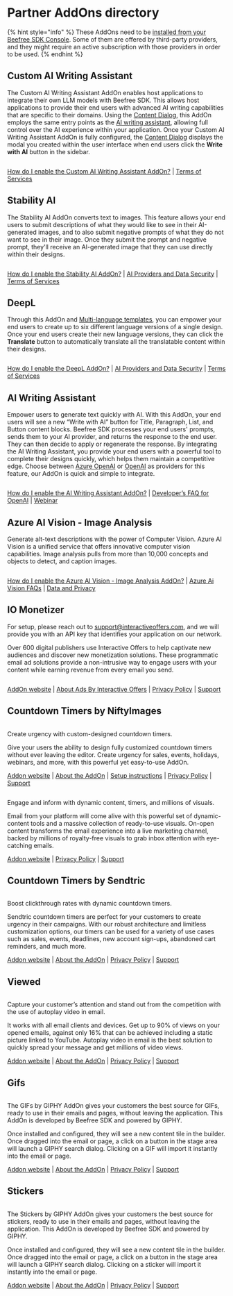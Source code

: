 # Partner AddOns directory

{% hint style="info" %}
These AddOns need to be [installed from your Beefree SDK Console](installing-partner-addons.md). Some of them are offered by third-party providers, and they might require an active subscription with those providers in order to be used.
{% endhint %}

## Custom AI Writing Assistant <a href="#openai" id="openai"></a>

The Custom AI Writing Assistant AddOn enables host applications to integrate their own LLM models with Beefree SDK. This allows host applications to provide their end users with advanced AI writing capabilities that are specific to their domains. Using the [Content Dialog](../../../other-customizations/advanced-options/content-dialog.md), this AddOn employs the same entry points as the [AI writing assistant](openai-addon/), allowing full control over the AI experience within your application. Once your Custom AI Writing Assistant AddOn is fully configured, the [Content Dialog](../../../other-customizations/advanced-options/content-dialog.md) displays the modal you created within the user interface when end users click the **Write with AI** button in the sidebar.&#x20;

<figure><img src="../../../.gitbook/assets/CleanShot 2024-09-17 at 22.22.54@2x.png" alt=""><figcaption></figcaption></figure>

[How do I enable the Custom AI Writing Assistant AddOn?](custom-ai-writing-assistant.md) | [Terms of Services](https://developers.beefree.io/terms-of-service)&#x20;

## Stability AI <a href="#openai" id="openai"></a>

The Stability AI AddOn converts text to images. This feature allows your end users to submit descriptions of what they would like to see in their AI-generated images, and to also submit negative prompts of what they do not want to see in their image. Once they submit the prompt and negative prompt, they'll receive an AI-generated image that they can use directly within their designs.

<figure><img src="../../../.gitbook/assets/CleanShot 2024-09-18 at 11.01.46.png" alt=""><figcaption></figcaption></figure>

[How do I enable the Stability AI AddOn?](partner-addons-directory.md#openai) | [AI Providers and Data Security](openai-addon/open-ai-and-data-security.md) | [Terms of Services](https://developers.beefree.io/terms-of-service)&#x20;

## DeepL  <a href="#openai" id="openai"></a>

Through this AddOn and [Multi-language templates](../../../other-customizations/multi-language-templates.md), you can empower your end users to create up to six different language versions of a single design. Once your end users create their new language versions, they can click the **Translate** button to automatically translate all the translatable content within their designs.

<figure><img src="../../../.gitbook/assets/CleanShot 2024-09-18 at 11.02.26.png" alt=""><figcaption></figcaption></figure>

[How do I enable the DeepL AddOn?](deepl.md) | [AI Providers and Data Security](openai-addon/open-ai-and-data-security.md) | [Terms of Services](https://developers.beefree.io/terms-of-service)&#x20;

## AI Writing Assistant <a href="#openai" id="openai"></a>

Empower users to generate text quickly with AI. With this AddOn, your end users will see a new “Write with AI” button for Title, Paragraph, List, and Button content blocks. Beefree SDK processes your end users' prompts, sends them to your AI provider, and returns the response to the end user. They can then decide to apply or regenerate the response. By integrating the AI Writing Assistant, you provide your end users with a powerful tool to complete their designs quickly, which helps them maintain a competitive edge. Choose between [Azure OpenAI](https://azure.microsoft.com/en-us/products/ai-services/openai-service/?ef\_id=\_k\_Cj0KCQjwwae1BhC\_ARIsAK4JfrxKm9iAYpFxdsG338x\_u9X0GZpyFYL2a4lsLLy4Kib2MTsseC7Qpz0aAoPKEALw\_wcB\_k\_\&OCID=AIDcmm5edswduu\_SEM\_\_k\_Cj0KCQjwwae1BhC\_ARIsAK4JfrxKm9iAYpFxdsG338x\_u9X0GZpyFYL2a4lsLLy4Kib2MTsseC7Qpz0aAoPKEALw\_wcB\_k\_\&gad\_source=1\&gclid=Cj0KCQjwwae1BhC\_ARIsAK4JfrxKm9iAYpFxdsG338x\_u9X0GZpyFYL2a4lsLLy4Kib2MTsseC7Qpz0aAoPKEALw\_wcB) or [OpenAI](https://openai.com/) as providers for this feature, our AddOn is quick and simple to integrate.

<figure><img src="../../../.gitbook/assets/CleanShot 2024-07-31 at 15.25.31.png" alt=""><figcaption></figcaption></figure>

[How do I enable the AI Writing Assistant AddOn?](https://devportal.beefree.io/hc/en-us/articles/10838757053330-How-do-I-enable-the-OpenAI-AddOn-) | [Developer’s FAQ for OpenAI](https://devportal.beefree.io/hc/en-us/articles/10839177777810-Developer-s-FAQ-for-OpenAI) | [Webinar](https://app.livestorm.co/beefreeio/introducing-bee-plugin-openai-add-on-live-demo-and-q-and-a/live?s=7cef0fc7-d888-4627-a5c6-a3c4ed1c396d)

## Azure AI Vision - Image Analysis <a href="#openai" id="openai"></a>

Generate alt-text descriptions with the power of Computer Vision. Azure AI Vision is a unified service that offers innovative computer vision capabilities. Image analysis pulls from more than 10,000 concepts and objects to detect, and caption images.

<figure><img src="../../../.gitbook/assets/CleanShot 2024-01-12 at 10.04.58@2x.png" alt=""><figcaption></figcaption></figure>

[How do I enable the Azure AI Vision - Image Analysis AddOn?](https://app.gitbook.com/s/xZgBDrdhQLtWmkGqVR59/) | [Azure Ai Vision FAQs](https://docs.beefree.io/beefree-sdk/addons/partner-addons/alternate-text-generation-with-ai#faqs) | [Data and Privacy](https://learn.microsoft.com/en-us/legal/cognitive-services/computer-vision/imageanalysis-data-privacy-security)

## IO Monetizer <a href="#openai" id="openai"></a>

For setup, please reach out to support@interactiveoffers.com, and we will provide you with an API key that identifies your application on our network.

Over 600 digital publishers use Interactive Offers to help captivate new audiences and discover new monetization solutions. These programmatic email ad solutions provide a non-intrusive way to engage users with your content while earning revenue from every email you send.

<figure><img src="../../../.gitbook/assets/CleanShot 2024-01-12 at 10.21.48@2x.png" alt=""><figcaption></figcaption></figure>

[AddOn website](https://www.interactiveoffers.com/) | [About Ads By Interactive Offers](https://www.interactiveoffers.com/publishers) | [Privacy Policy](https://app.gitbook.com/s/xZgBDrdhQLtWmkGqVR59/) | [Support](https://www.interactiveoffers.com/knowledgeBase)

## Countdown Timers by NiftyImages <a href="#countdown-timers-by-niftyimages" id="countdown-timers-by-niftyimages"></a>

<figure><img src="../../../.gitbook/assets/2nifty-300x200.png" alt=""><figcaption></figcaption></figure>

Create urgency with custom-designed countdown timers.

Give your users the ability to design fully customized countdown timers without ever leaving the editor. Create urgency for sales, events, holidays, webinars, and more, with this powerful yet easy-to-use AddOn.

[Addon website](https://dam.beefree.io/beenifty) | [About the AddOn](https://dam.beefree.io/niftycontact) | [Setup instructions](https://dam.beefree.io/niftycontact) | [Privacy Policy](https://dam.beefree.io/niftytos) | [Support](mailto:support@niftyimages.com)

<figure><img src="../../../.gitbook/assets/3visualtoolbox-300x200.png" alt=""><figcaption></figcaption></figure>

Engage and inform with dynamic content, timers, and millions of visuals.

Email from your platform will come alive with this powerful set of dynamic-content tools and a massive collection of ready-to-use visuals. On-open content transforms the email experience into a live marketing channel, backed by millions of royalty-free visuals to grab inbox attention with eye-catching emails.

[Addon website](https://dam.beefree.io/visboxmain) | [Privacy Policy](https://dam.beefree.io/visboxtos) | [Support](https://dam.beefree.io/visboxsupport)

## Countdown Timers by Sendtric <a href="#countdown-timers-by-sendtric" id="countdown-timers-by-sendtric"></a>

<figure><img src="../../../.gitbook/assets/4sendtric-300x188.png" alt=""><figcaption></figcaption></figure>

Boost clickthrough rates with dynamic countdown timers.

Sendtric countdown timers are perfect for your customers to create urgency in their campaigns. With our robust architecture and limitless customization options, our timers can be used for a variety of use cases such as sales, events, deadlines, new account sign-ups, abandoned cart reminders, and much more.

[Addon website](https://dam.beefree.io/sendtricmain) | [About the AddOn](https://dam.beefree.io/sendtricabout) | [Privacy Policy](https://www.sendtric.com/terms-of-service/) | [Support](mailto:support@sendtric.com)

## Viewed <a href="#viewed" id="viewed"></a>

<figure><img src="../../../.gitbook/assets/5thumbnail_viewed_300.jpeg" alt=""><figcaption></figcaption></figure>

Capture your customer’s attention and stand out from the competition with the use of autoplay video in email.

It works with all email clients and devices. Get up to 90% of views on your opened emails, against only 16% that can be achieved including a static picture linked to YouTube. Autoplay video in email is the best solution to quickly spread your message and get millions of video views.

[Addon website](https://dam.beefree.io/viewedmain) | [About the AddOn](https://dam.beefree.io/viewedabout) | [Privacy Policy](https://www.viewed.video/privacy-policy/) | [Support](mailto:support@viewed.video)

## Gifs <a href="#gifs" id="gifs"></a>

<figure><img src="../../../.gitbook/assets/7gifsbygiphy-300x188.png" alt=""><figcaption></figcaption></figure>

The GIFs by GIPHY AddOn gives your customers the best source for GIFs, ready to use in their emails and pages, without leaving the application. This AddOn is developed by Beefree SDK and powered by GIPHY.

Once installed and configured, they will see a new content tile in the builder. Once dragged into the email or page, a click on a button in the stage area will launch a GIPHY search dialog. Clicking on a GIF will import it instantly into the email or page.

[Addon website](./) | [About the AddOn](./) | [Privacy Policy](https://beefree.io/privacy-policy/) | [Support](https://dam.beefree.io/devportal)

## Stickers <a href="#stickers" id="stickers"></a>

<figure><img src="../../../.gitbook/assets/8stickerbygiphy-300x188.png" alt=""><figcaption></figcaption></figure>

The Stickers by GIPHY AddOn gives your customers the best source for stickers, ready to use in their emails and pages, without leaving the application. This AddOn is developed by Beefree SDK and powered by GIPHY.

Once installed and configured, they will see a new content tile in the builder. Once dragged into the email or page, a click on a button in the stage area will launch a GIPHY search dialog. Clicking on a sticker will import it instantly into the email or page.

[Addon website](./) | [About the AddOn](./) | [Privacy Policy](https://beefree.io/privacy-policy/) | [Support](https://dam.beefree.io/devportal)
